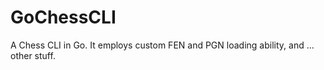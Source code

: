 # GoChessCLI

A Chess CLI in Go. It employs custom FEN and PGN loading ability, and ... other stuff.
